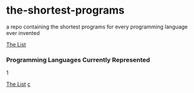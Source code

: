 # the-shortest-programs
a repo containing the shortest programs for every programming language ever invented

[The List](https://en.wikipedia.org/wiki/List_of_programming_languages)

### Programming Languages Currently Represented
1

[The List](https://en.wikipedia.org/wiki/List_of_programming_languages)
[c]()

